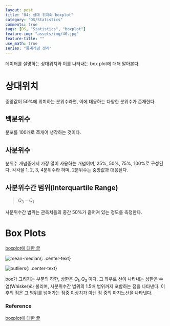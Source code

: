 ```yaml
---
layout: post
title: "04: 상대 위치와 boxplot"
category: "DS/Statistics"
comments: true
tags: [DS, "Statistics", "boxplot"]
feature-img: "assets/img/40.jpg"
feature-title: ""
use_math: true
series: "통계개념 정리"
---
```


데이터를 설명하는 상대위치와 이를 나타내는 box plot에 대해 알아본다.

# 상대위치

중앙값이 50%에 위치하는 분위수라면, 이에 대응하는 다양한 분위수가 존재한다.

## 백분위수

분포를 100개로 쪼개어 생각하는 것이다.

## 사분위수

분위수 개념중에서 가장 많이 사용하는 개념이며, 25%, 50%, 75%, 100%로 구성된다. 각각을 1, 2, 3, 4분위수라 하며, 2분위수는 중앙값과 대응된다.

## 사분위수간 범위(Interquartile Range)

> $Q_3 - Q_1$

사분위수간 범위는 관측치들의 중간 50%가 흩어져 있는 정도를 측정한다.

# Box Plots

[boxplot에 대한 글](https://boxnwhis.kr/2019/02/19/boxplot.html)

![mean-median](https://user-images.githubusercontent.com/37871541/82112518-7dcaa380-9788-11ea-9264-a3121edf731f.gif){: .center-text}

![outliers](https://user-images.githubusercontent.com/37871541/82112542-b23e5f80-9788-11ea-9ec8-8dfcc94045f7.png){: .center-text}

box가 그려지는 부분의 하한, 상한은 $Q_1, Q_3$ 이다. 그 좌우로 선이 나타내는 상한은 수염(Whisker)라 불리며, 사분위수간 범위의 1.5배 범위까지 포함하는 점을 나타낸다. 이 후의 점은 그 범위를 넘어가는 점중 이상치가 아닌 점 중의 마지노선을 나타낸다.

### Reference

[boxplot에 대한 글](https://boxnwhis.kr/2019/02/19/boxplot.html)
